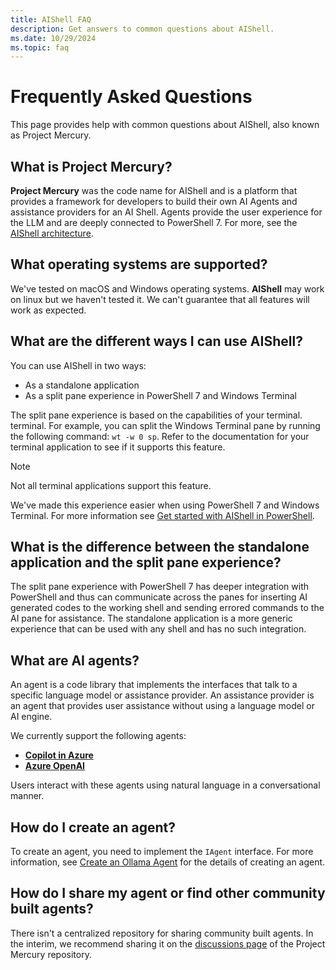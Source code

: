 ```yaml
---
title: AIShell FAQ
description: Get answers to common questions about AIShell.
ms.date: 10/29/2024
ms.topic: faq
---
```


# Frequently Asked Questions

This page provides help with common questions about AIShell, also known as Project Mercury.

## What is Project Mercury?

**Project Mercury** was the code name for AIShell and is a platform that provides a framework for
developers to build their own AI Agents and assistance providers for an AI Shell. Agents provide the
user experience for the LLM and are deeply connected to PowerShell 7. For more, see the
[AIShell architecture][03].

## What operating systems are supported?

We've tested on macOS and Windows operating systems. **AIShell** may work on linux but we haven't
tested it. We can't guarantee that all features will work as expected.

## What are the different ways I can use AIShell?

You can use AIShell in two ways:

- As a standalone application
- As a split pane experience in PowerShell 7 and Windows Terminal

The split pane experience is based on the capabilities of your terminal. terminal. For example, you
can split the Windows Terminal pane by running the following command: `wt -w 0 sp`. Refer to the
documentation for your terminal application to see if it supports this feature.

> [!NOTE]
> Not all terminal applications support this feature.

We've made this experience easier when using PowerShell 7 and Windows Terminal. For more information
see [Get started with AIShell in PowerShell][05].

## What is the difference between the standalone application and the split pane experience?

The split pane experience with PowerShell 7 has deeper integration with PowerShell and thus can
communicate across the panes for inserting AI generated codes to the working shell and sending
errored commands to the AI pane for assistance. The standalone application is a more generic
experience that can be used with any shell and has no such integration.

## What are AI agents?

An agent is a code library that implements the interfaces that talk to a specific language model or
assistance provider. An assistance provider is an agent that provides user assistance without using
a language model or AI engine.

We currently support the following agents:

- [**Copilot in Azure**][01]
- [**Azure OpenAI**][02]

Users interact with these agents using natural language in a conversational manner.

## How do I create an agent?

To create an agent, you need to implement the `IAgent` interface. For more information, see
[Create an Ollama Agent][04] for the details of creating an agent.

## How do I share my agent or find other community built agents?

There isn't a centralized repository for sharing community built agents. In the interim, we
recommend sharing it on the [discussions page][06] of the Project Mercury repository.

<!-- link references -->
[01]: agent-azure.md
[02]: agent-openai.md
[03]: developer/agent-architecture.md
[04]: developer/create-ollama-agent.md
[05]: get-started-powershell.md
[06]: https://github.com/PowerShell/ProjectMercury/discussions/categories/agent-sharing
